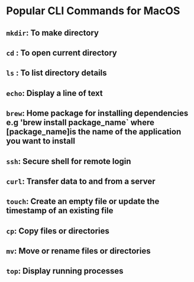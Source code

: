# Popular CLI Commands for MacOS


## `mkdir`: To make directory
## `cd` : To open current directory
## `ls` : To list directory details
## `echo`: Display a line of text
## `brew`: Home package for installing dependencies e.g 'brew install package_name` where [package_name]is the name of the application you want to install
## `ssh`: Secure shell for remote login
## `curl`: Transfer data to and from a server
## `touch`: Create an empty file or update the timestamp of an existing file
##  `cp`: Copy files or directories
##  `mv`: Move or rename files or directories
## `top`: Display running processes


